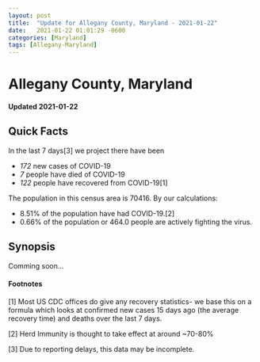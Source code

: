 ```yaml
---
layout: post
title:  "Update for Allegany County, Maryland - 2021-01-22"
date:   2021-01-22 01:01:29 -0600
categories: [Maryland]
tags: [Allegany-Maryland]
---
```


# Allegany County, Maryland
#### Updated 2021-01-22

## Quick Facts

In the last 7 days[3] we project there have been
- *172* new cases of COVID-19
- *7* people have died of COVID-19
- *122* people have recovered from COVID-19[1]

The population in this census area is 70416. By our calculations:
- 8.51% of the population have had COVID-19.[2]
- 0.66% of the population or 464.0 people are actively fighting the virus.

## Synopsis

Comming soon...


#### Footnotes

[1] Most US CDC offices do give any recovery statistics- we base this on a formula which looks at confirmed new cases
15 days ago (the average recovery time) and deaths over the last 7 days.

[2] Herd Immunity is thought to take effect at around ~70-80%

[3] Due to reporting delays, this data may be incomplete.
 
    